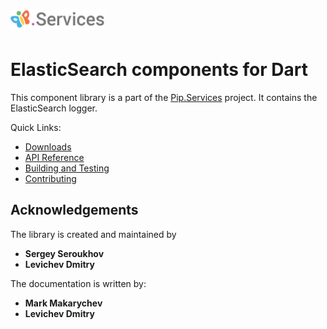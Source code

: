 # <img src="https://github.com/pip-services/pip-services/raw/master/design/Logo.png" alt="Pip.Services Logo" style="max-width:30%">
# ElasticSearch components for Dart

This component library is a part of the [Pip.Services](https://github.com/pip-services/pip-services) project.
It contains the ElasticSearch logger.

Quick Links:

* [Downloads](https://github.com/pip-services3-dart/pip-services3-elasticsearch-dart/blob/master/doc/Downloads.md)
* [API Reference](https://pub.dev/documentation/pip_services3_elasticsearch/latest/pip_services3_elasticsearch/pip_services3_elasticsearch-library.html)
* [Building and Testing](https://github.com/pip-services3-dart/pip-services3-elasticsearch-dart/blob/master/doc/Development.md)
* [Contributing](https://github.com/pip-services3-dart/pip-services3-elasticsearch-dart/blob/master/doc/Development.md#contrib)

## Acknowledgements

The library is created and maintained by 
- **Sergey Seroukhov**
- **Levichev Dmitry**

The documentation is written by:
- **Mark Makarychev**
- **Levichev Dmitry**